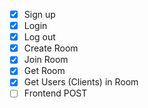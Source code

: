 - [x] Sign up
- [x] Login
- [x] Log out
- [x] Create Room
- [x] Join Room
- [x] Get Room
- [x] Get Users (Clients) in Room
- [ ] Frontend POST
